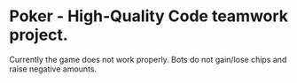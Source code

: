 # Poker - High-Quality Code teamwork project.

Currently the game does not work properly. Bots do not gain/lose chips and raise negative amounts.

